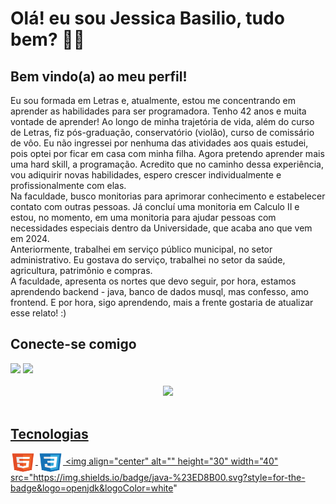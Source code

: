 <div>
	<h1>Olá! eu sou Jessica Basilio, tudo bem? 👋🏻</h1>
	<h2>Bem vindo(a) ao meu perfil! </h2>
	<p> 
Eu sou formada em Letras e, atualmente, estou me concentrando em aprender as habilidades para ser programadora. Tenho 42 anos e muita vontade de aprender! Ao longo de minha trajetória de vida, além do curso de Letras, fiz pós-graduação, conservatório (violão), curso de comissário de vôo. Eu não ingressei por nenhuma das atividades aos quais estudei, pois optei por ficar em casa com minha filha. Agora pretendo aprender mais uma hard skill, a programação. Acredito que no caminho dessa experiência, vou adiquirir novas habilidades, espero crescer individualmente e profissionalmente com elas.
<br> Na faculdade, busco monitorias para aprimorar conhecimento e estabelecer contato com outras pessoas. Já concluí uma monitoria em Calculo II e estou, no momento, em uma monitoria para ajudar pessoas com necessidades especiais dentro da Universidade, que acaba ano que vem em 2024.
<br>Anteriormente, trabalhei em serviço público municipal, no setor administrativo. Eu gostava do serviço, trabalhei no setor da saúde, agricultura, patrimônio e compras.
<br>A faculdade, apresenta os nortes que devo seguir, por hora, estamos aprendendo backend - java, banco de dados musql, mas confesso, amo frontend. E por hora, sigo aprendendo, mais a frente gostaria de atualizar esse relato! :)
	</p>
</div>
<div>
    <h2>Conecte-se comigo</h2>
<a href="https://www.linkedin.com/in/jessica-lima-basilio-598861221/" target="_blank"><img src="https://img.shields.io/badge/-LinkedIn-%230077B5?style=for-the-badge&logo=linkedin&logoColor=white" target="_blank"></a>
<a href = "jessicalba2006@hotmail.com"><img src="https://img.shields.io/badge/-Gmail-%23333?style=for-the-badge&logo=gmail&logoColor=white" target="_blank"></a>

</div>
<br>
<div align="center">
<a href="https://github.com/JesskaBasilio"><img height="180em" src="https://github-readme-stats.vercel.app/api?username=JesskaBasilio&theme=transparent&bg_color=000&border_color=30A3DC&show_icons=true&icon_color=30A3DC&title_color=E94D5F&text_color=FFF)/>
<img height="180em" src="https://github-readme-stats.vercel.app/api/top-langs/?username=1asm1n&layout=compact&langs_count=7&theme=tokyonight"/>
</div>
<div style="display: inline_block"><br>
 
<div>
	<h2> Tecnologias </h2>
  
<img align="center" alt="" height="30" width="40" src="https://raw.githubusercontent.com/devicons/devicon/master/icons/html5/html5-original.svg"> <img align="center" alt="" height="30" width="40" src="https://raw.githubusercontent.com/devicons/devicon/master/icons/css3/css3-original.svg">
<img align="center" alt="" height="30" width="40" src="https://img.shields.io/badge/java-%23ED8B00.svg?style=for-the-badge&logo=openjdk&logoColor=white"

</div>
